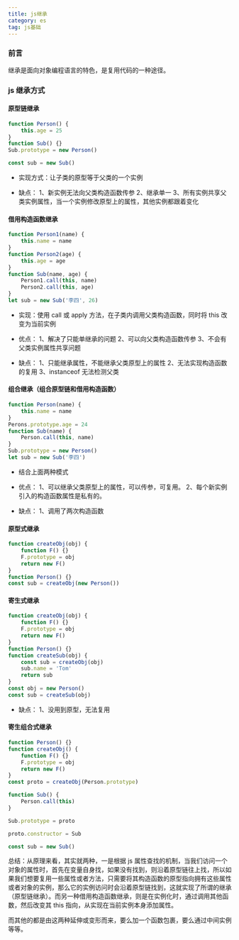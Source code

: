 ```yaml
---
title: js继承
category: es
tag: js基础
---
```


### 前言

继承是面向对象编程语言的特色，是复用代码的一种途径。

### js 继承方式

#### 原型链继承

```javascript
function Person() {
    this.age = 25
}
function Sub() {}
Sub.prototype = new Person()

const sub = new Sub()
```

-   实现方式：让子类的原型等于父类的一个实例

-   缺点：
    1、新实例无法向父类构造函数传参
    2、继承单一
    3、所有实例共享父类实例属性，当一个实例修改原型上的属性，其他实例都跟着变化

#### 借用构造函数继承

```javascript
function Person1(name) {
    this.name = name
}
function Person2(age) {
    this.age = age
}
function Sub(name, age) {
    Person1.call(this, name)
    Person2.call(this, age)
}
let sub = new Sub('李四', 26)
```

-   实现：使用 call 或 apply 方法，在子类内调用父类构造函数，同时将 this 改变为当前实例

-   优点：
    1、解决了只能单继承的问题
    2、可以向父类构造函数传参
    3、不会有父类实例属性共享问题

-   缺点：
    1、只能继承属性，不能继承父类原型上的属性
    2、无法实现构造函数的复用
    3、instanceof 无法检测父类

#### 组合继承（组合原型链和借用构造函数）

```javascript
function Person(name) {
    this.name = name
}
Perons.prototype.age = 24
function Sub(name) {
    Person.call(this, name)
}
Sub.prototype = new Person()
let sub = new Sub('李四')
```

-   结合上面两种模式

-   优点：
    1、可以继承父类原型上的属性，可以传参，可复用。
    2、每个新实例引入的构造函数属性是私有的。

-   缺点：
    1、调用了两次构造函数

#### 原型式继承

```javascript
function createObj(obj) {
    function F() {}
    F.prototype = obj
    return new F()
}
function Person() {}
const sub = createObj(new Person())
```

#### 寄生式继承

```javascript
function createObj(obj) {
    function F() {}
    F.prototype = obj
    return new F()
}
function Person() {}
function createSub(obj) {
    const sub = createObj(obj)
    sub.name = 'Tom'
    return sub
}
const obj = new Person()
const sub = createSub(obj)
```

-   缺点：
    1、没用到原型，无法复用

#### 寄生组合式继承

```javascript
function Person() {}
function createObj() {
    function F() {}
    F.prototype = obj
    return new F()
}
const proto = createObj(Person.prototype)

function Sub() {
    Person.call(this)
}

Sub.prototype = proto

proto.constructor = Sub

const sub = new Sub()
```

总结：从原理来看，其实就两种，一是根据 js 属性查找的机制，当我们访问一个对象的属性时，首先在变量自身找，如果没有找到，则沿着原型链往上找，所以如果我们想要复用一些属性或者方法，只需要将其构造函数的原型指向拥有这些属性或者对象的实例，那么它的实例访问时会沿着原型链找到，这就实现了所谓的继承（原型链继承）。而另一种借用构造函数继承，则是在实例化时，通过调用其他函数，然后改变其 this 指向，从实现在当前实例本身添加属性。

而其他的都是由这两种延伸或变形而来，要么加一个函数包裹，要么通过中间实例等等。
